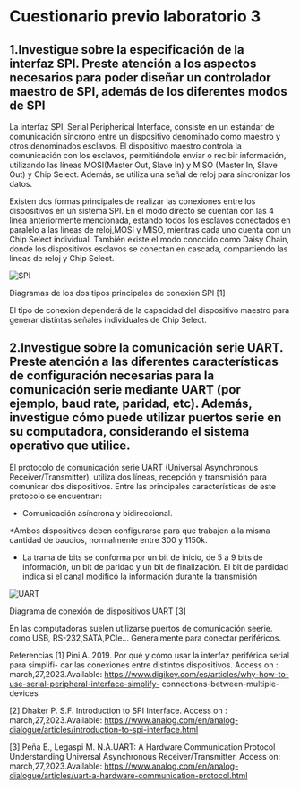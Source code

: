# Cuestionario previo laboratorio 3
## 1.Investigue sobre la especificación de la interfaz SPI. Preste atención a los aspectos necesarios para poder diseñar un controlador maestro de SPI, además de los diferentes modos de SPI


 La interfaz SPI, Serial Peripherical Interface, consiste en un estándar de comunicación síncrono entre un dispositivo denominado como maestro y otros denominados esclavos.
 El dispositivo maestro controla la comunicación con los esclavos, permitiéndole enviar o recibir información, utilizando las líneas MOSI(Master Out, Slave In) y MISO (Master In, Slave Out) y Chip Select. Además, se utiliza una señal de reloj para sincronizar los datos.
 
 Existen dos formas principales de realizar las conexiones entre los dispositivos en un sistema SPI. En el modo directo se cuentan con las 4 línea anteriormente mencionada, estando todos los esclavos conectados en paralelo a las líneas de reloj,MOSI y MISO, mientras cada uno cuenta con un Chip Select individual. También existe el modo conocido como Daisy Chain, donde los dispositivos esclavos se conectan en cascada, compartiendo las líneas de reloj y Chip Select.
 
 
 
 ![SPI](https://user-images.githubusercontent.com/99456315/228150246-fd4b7c5e-8697-47f4-a37a-e0d74db4d4f4.jpg)

Diagramas de los dos tipos principales de conexión SPI [1]

El tipo de conexión dependerá de la capacidad del dispositivo maestro para generar distintas señales individuales de Chip Select.

## 2.Investigue sobre la comunicación serie UART. Preste atención a las diferentes características de configuración necesarias para la comunicación serie mediante UART (por ejemplo, baud rate, paridad, etc). Además, investigue cómo puede utilizar puertos serie en su computadora, considerando el sistema operativo que utilice.

El protocolo de comunicación serie UART (Universal Asynchronous Receiver/Transmitter), utiliza dos líneas, recepción y transmisión para comunicar dos dispositivos.
Entre las principales características de este protocolo se encuentran:

* Comunicación asíncrona y bidireccional.

*Ambos dispositivos deben configurarse para que trabajen a la misma cantidad de baudios, normalmente entre 300 y 1150k.

* La trama de bits se conforma por un bit de inicio, de 5 a 9 bits de información, un bit de paridad y un bit de finalización. El bit de pardidad indica si el canal modificó la información durante la transmisión


![UART](https://user-images.githubusercontent.com/99456315/228155548-c59963b4-e956-44c7-9187-098c8393c80f.jpg)

Diagrama de conexión de dispositivos UART [3]

En las computadoras suelen utilizarse puertos de comunicación seerie. como USB, RS-232,SATA,PCIe... Generalmente para conectar periféricos.

Referencias
[1] Pini A. 2019. Por qué y cómo usar la interfaz periférica serial para simplifi-
car las conexiones entre distintos dispositivos. Access on : march,27,2023.Available:
https://www.digikey.com/es/articles/why-how-to-use-serial-peripheral-interface-simplify-
connections-between-multiple-devices

[2] Dhaker P. S.F. Introduction to SPI Interface. Access on : march,27,2023.Available:
https://www.analog.com/en/analog-dialogue/articles/introduction-to-spi-interface.html

[3] Peña E., Legaspi M. N.A.UART: A Hardware Communication Protocol Understanding Universal Asynchronous Receiver/Transmitter. Access on: march,27,2023.Available:
https://www.analog.com/en/analog-dialogue/articles/uart-a-hardware-communication-protocol.html

